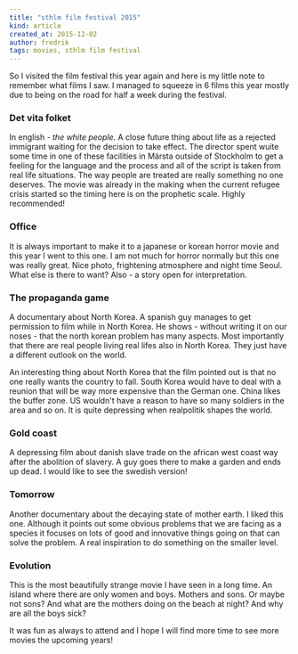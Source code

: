 ```yaml
---
title: "sthlm film festival 2015"
kind: article
created_at: 2015-12-02
author: fredrik
tags: movies, sthlm film festival
---
```


So I visited the film festival this year again and here is my little note to remember what films I saw. I managed to squeeze in 
6 films this year mostly due to being on the road for half a week during the festival. 

### Det vita folket

In english - *the white people*. A close future thing about life as a rejected immigrant waiting for the decision to take effect.
The director spent wuite some time in one of these facilities in Märsta outside of Stockholm to get a feeling for the 
language and the process and all of the script is taken from real life situations. The way people are treated are really
something no one deserves. The movie was already in the making when the current refugee crisis started so the timing
here is on the prophetic scale. Highly recommended!

### Office

It is always important to make it to a japanese or korean horror movie and this year I went to this one. I am not much for
horror normally but this one was really great. Nice photo, frightening atmosphere and night time Seoul. What else is there
to want? Also - a story open for interpretation.

### The propaganda game

A documentary about North Korea. A spanish guy manages to get permission to film while in North Korea. He shows - without
writing it on our noses - that the north korean problem has many aspects. Most importantly that there are real people
living real lifes also in North Korea. They just have a different outlook on the world.

An interesting thing about North Korea that the film pointed out is that no one really wants the country to fall. 
South Korea would have to deal with a reunion that will be way more expensive than the German one. China likes the 
buffer zone. US wouldn't have a reason to have so many soldiers in the area and so on. It is quite depressing when
realpolitik shapes the world.

### Gold coast

A depressing film about danish slave trade on the african west coast way after the abolition of slavery. A guy goes there 
to make a garden and ends up dead. I would like to see the swedish version!

### Tomorrow

Another documentary about the decaying state of mother earth. I liked this one. Although it points out some obvious
problems that we are facing as a species it focuses on lots of good and innovative things going on that can solve the 
problem. A real inspiration to do something on the smaller level.

### Evolution

This is the most beautifully strange movie I have seen in a long time. An island where there are only women and boys. Mothers
and sons. Or maybe not sons? And what are the mothers doing on the beach at night? And why are all the boys sick?

It was fun as always to attend and I hope I will find more time to see more movies the upcoming years!
